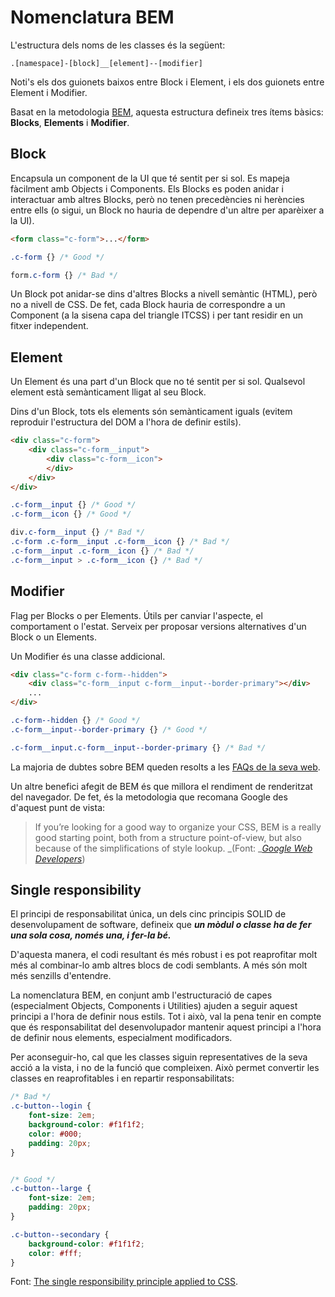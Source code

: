 # Nomenclatura BEM

L'estructura dels noms de les classes és la següent:

`.[namespace]-[block]__[element]--[modifier]`

Noti's els dos guionets baixos entre Block i Element, i els dos guionets entre
Element i Modifier.

Basat en la metodologia [BEM](http://bem.info/), aquesta estructura defineix
tres ítems bàsics: **Blocks**, **Elements** i **Modifier**.

## Block

Encapsula un component de la UI que té sentit per si sol. Es mapeja fàcilment
amb Objects i Components. Els Blocks es poden anidar i interactuar amb altres
Blocks, però no tenen precedències ni herències entre ells \(o sigui, un Block
no hauria de dependre d'un altre per aparèixer a la UI\).

```html
<form class="c-form">...</form>
```

```css
.c-form {} /* Good */

form.c-form {} /* Bad */
```

Un Block pot anidar-se dins d'altres Blocks a nivell semàntic \(HTML\), però no
a nivell de CSS. De fet, cada Block hauria de correspondre a un Component \(a
la sisena capa del triangle ITCSS\) i per tant residir en un fitxer
independent.

## Element

Un Element és una part d'un Block que no té sentit per si sol. Qualsevol
element està semànticament lligat al seu Block.

Dins d'un Block, tots els elements són semànticament iguals \(evitem reproduir
l'estructura del DOM a l'hora de definir estils\).

```html
<div class="c-form">
    <div class="c-form__input">
        <div class="c-form__icon">
        </div>
    </div>
</div>
```

```css
.c-form__input {} /* Good */
.c-form__icon {} /* Good */

div.c-form__input {} /* Bad */
.c-form .c-form__input .c-form__icon {} /* Bad */
.c-form__input .c-form__icon {} /* Bad */
.c-form__input > .c-form__icon {} /* Bad */
```

## Modifier

Flag per Blocks o per Elements. Útils per canviar l'aspecte, el comportament o
l'estat. Serveix per proposar versions alternatives d'un Block o un Elements.

Un Modifier és una classe addicional.

```html
<div class="c-form c-form--hidden">
    <div class="c-form__input c-form__input--border-primary"></div>
    ...
</div>
```

```css
.c-form--hidden {} /* Good */
.c-form__input--border-primary {} /* Good */

.c-form__input.c-form__input--border-primary {} /* Bad */
```

La majoria de dubtes sobre BEM queden resolts a les [FAQs de la seva
web](http://getbem.com/faq/).

Un altre benefici afegit de BEM és que millora el rendiment de renderitzat del
navegador. De fet, és la metodologia que recomana Google des d'aquest punt de
vista:

> If you’re looking for a good way to organize your CSS, BEM is a really good
> starting point, both from a structure point-of-view, but also because of the
> simplifications of style lookup. _\(Font: _[_Google Web
> Developers_](https://developers.google.com/web/fundamentals/performance/rendering/reduce-the-scope-and-complexity-of-style-calculations)\)

## 

## Single responsibility

El principi de responsabilitat única, un dels cinc principis SOLID de
desenvolupament de software, defineix que _**un mòdul o classe ha de fer una
sola cosa, només una, i fer-la bé.**_

D'aquesta manera, el codi resultant és més robust i es pot reaprofitar molt més
al combinar-lo amb altres blocs de codi semblants. A més són molt més senzills
d'entendre.

La nomenclatura BEM, en conjunt amb l'estructuració de capes \(especialment
Objects, Components i Utilities\) ajuden a seguir aquest principi a l'hora de
definir nous estils. Tot i això, val la pena tenir en compte que és
responsabilitat del desenvolupador mantenir aquest principi a l'hora de definir
nous elements, especialment modificadors.

Per aconseguir-ho, cal que les classes siguin representatives de la seva acció
a la vista, i no de la funció que compleixen. Això permet convertir les classes
en reaprofitables i en repartir responsabilitats:

```css
/* Bad */
.c-button--login {
    font-size: 2em;
    background-color: #f1f1f2;
    color: #000;
    padding: 20px;
} 


/* Good */
.c-button--large {
    font-size: 2em;
    padding: 20px;
}

.c-button--secondary {
    background-color: #f1f1f2;
    color: #fff;
}
```

Font: [The single responsibility principle applied to
CSS](https://csswizardry.com/2012/04/the-single-responsibility-principle-applied-to-css/).



